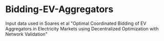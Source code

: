 # Bidding-EV-Aggregators
Input data used in 
Soares et al "Optimal Coordinated Bidding of 
EV Aggregators in Electricity Markets using
 Decentralized Optimization with Network 
Validation"

